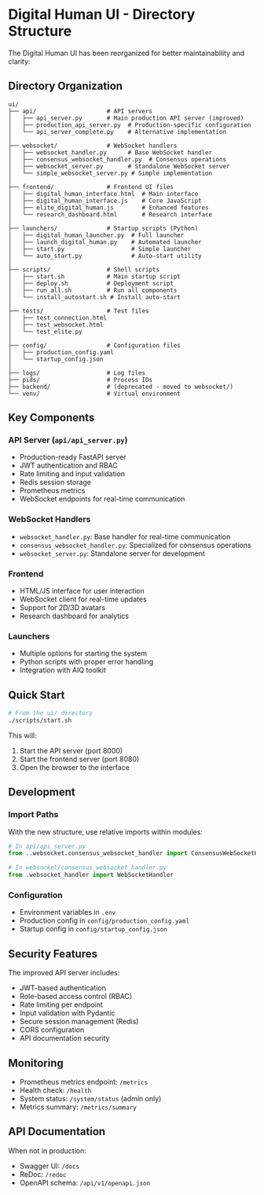 # Digital Human UI - Directory Structure

The Digital Human UI has been reorganized for better maintainability and clarity:

## Directory Organization

```
ui/
├── api/                    # API servers
│   ├── api_server.py       # Main production API server (improved)
│   ├── production_api_server.py  # Production-specific configuration
│   └── api_server_complete.py    # Alternative implementation
│
├── websocket/              # WebSocket handlers
│   ├── websocket_handler.py      # Base WebSocket handler
│   ├── consensus_websocket_handler.py  # Consensus operations
│   ├── websocket_server.py       # Standalone WebSocket server
│   └── simple_websocket_server.py # Simple implementation
│
├── frontend/               # Frontend UI files
│   ├── digital_human_interface.html  # Main interface
│   ├── digital_human_interface.js    # Core JavaScript
│   ├── elite_digital_human.js        # Enhanced features
│   └── research_dashboard.html       # Research interface
│
├── launchers/              # Startup scripts (Python)
│   ├── digital_human_launcher.py  # Full launcher
│   ├── launch_digital_human.py    # Automated launcher
│   ├── start.py                   # Simple launcher
│   └── auto_start.py              # Auto-start utility
│
├── scripts/                # Shell scripts
│   ├── start.sh            # Main startup script
│   ├── deploy.sh           # Deployment script
│   ├── run_all.sh          # Run all components
│   └── install_autostart.sh # Install auto-start
│
├── tests/                  # Test files
│   ├── test_connection.html
│   ├── test_websocket.html
│   └── test_elite.py
│
├── config/                 # Configuration files
│   ├── production_config.yaml
│   └── startup_config.json
│
├── logs/                   # Log files
├── pids/                   # Process IDs
├── backend/                # (deprecated - moved to websocket/)
└── venv/                   # Virtual environment
```

## Key Components

### API Server (`api/api_server.py`)
- Production-ready FastAPI server
- JWT authentication and RBAC
- Rate limiting and input validation
- Redis session storage
- Prometheus metrics
- WebSocket endpoints for real-time communication

### WebSocket Handlers
- `websocket_handler.py`: Base handler for real-time communication
- `consensus_websocket_handler.py`: Specialized for consensus operations
- `websocket_server.py`: Standalone server for development

### Frontend
- HTML/JS interface for user interaction
- WebSocket client for real-time updates
- Support for 2D/3D avatars
- Research dashboard for analytics

### Launchers
- Multiple options for starting the system
- Python scripts with proper error handling
- Integration with AIQ toolkit

## Quick Start

```bash
# From the ui/ directory
./scripts/start.sh
```

This will:
1. Start the API server (port 8000)
2. Start the frontend server (port 8080)
3. Open the browser to the interface

## Development

### Import Paths
With the new structure, use relative imports within modules:

```python
# In api/api_server.py
from ..websocket.consensus_websocket_handler import ConsensusWebSocketHandler

# In websocket/consensus_websocket_handler.py
from .websocket_handler import WebSocketHandler
```

### Configuration
- Environment variables in `.env`
- Production config in `config/production_config.yaml`
- Startup config in `config/startup_config.json`

## Security Features

The improved API server includes:
- JWT-based authentication
- Role-based access control (RBAC)
- Rate limiting per endpoint
- Input validation with Pydantic
- Secure session management (Redis)
- CORS configuration
- API documentation security

## Monitoring

- Prometheus metrics endpoint: `/metrics`
- Health check: `/health`
- System status: `/system/status` (admin only)
- Metrics summary: `/metrics/summary`

## API Documentation

When not in production:
- Swagger UI: `/docs`
- ReDoc: `/redoc`
- OpenAPI schema: `/api/v1/openapi.json`